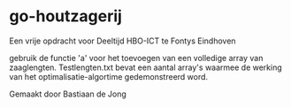 # go-houtzagerij
Een vrije opdracht voor Deeltijd HBO-ICT te Fontys Eindhoven 

gebruik de functie 'a' voor het toevoegen van een volledige array van zaaglengten. Testlengten.txt bevat een aantal array's waarmee de werking van het optimalisatie-algortime gedemonstreerd word.

Gemaakt door Bastiaan de Jong
